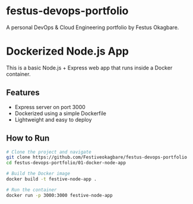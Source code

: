 # festus-devops-portfolio
A personal DevOps &amp; Cloud Engineering portfolio by Festus Okagbare.

#  Dockerized Node.js App

This is a basic Node.js + Express web app that runs inside a Docker container.

##  Features
- Express server on port 3000
- Dockerized using a simple Dockerfile
- Lightweight and easy to deploy

##  How to Run

```bash
# Clone the project and navigate
git clone https://github.com/Festiveokagbare/festus-devops-portfolio
cd festus-devops-portfolio/01-docker-node-app

# Build the Docker image
docker build -t festive-node-app .

# Run the container
docker run -p 3000:3000 festive-node-app